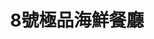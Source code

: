 ---
title: "8號極品海鮮餐廳"
description: "8號極品海鮮餐廳"
layout: shop
keywords:
  - 美食競賽
  - 台灣美食
  - 美食精選
datePublished: "2025-06-30"
dateModified: "2025-07-06"
city: "台北市"
district: "中山區"
address: "台北市中山區一江街8號"
phone: "0225235588"
geo: "25.05121954599453, 121.53139531601602"
google_map: "https://maps.app.goo.gl/7HosD4zrGgPbV7oG7"
footinder: "https://footinder.com.tw/%E5%8F%B0%E5%8C%97%E5%B8%82%E4%B8%AD%E5%B1%B1%E5%8D%80/8184/"
official: "https://www.premium-no8.com/"
award:
  - name: "500盤"
    year: "2024"
    entries:
      - dishes:
          - "白灼沙蝦"

---